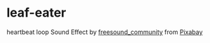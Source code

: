 # leaf-eater


heartbeat loop Sound Effect by <a href="https://pixabay.com/users/freesound_community-46691455/?utm_source=link-attribution&utm_medium=referral&utm_campaign=music&utm_content=96879">freesound_community</a> from <a href="https://pixabay.com//?utm_source=link-attribution&utm_medium=referral&utm_campaign=music&utm_content=96879">Pixabay</a>
